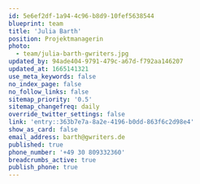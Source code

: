 ```yaml
---
id: 5e6ef2df-1a94-4c96-b8d9-10fef5638544
blueprint: team
title: 'Julia Barth'
position: Projektmanagerin
photo:
  - team/julia-barth-gwriters.jpg
updated_by: 94ade404-9791-479c-a67d-f792aa146207
updated_at: 1665141321
use_meta_keywords: false
no_index_page: false
no_follow_links: false
sitemap_priority: '0.5'
sitemap_changefreq: daily
override_twitter_settings: false
link: 'entry::363b7e7a-8a2e-4196-b0dd-863f6c2d98e4'
show_as_card: false
email_address: barth@gwriters.de
published: true
phone_number: '+49 30 809332360'
breadcrumbs_active: true
publish_phone: true
---
```

